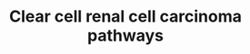 ---
annotations:
- id: DOID:4467
  parent: disease of cellular proliferation
  type: Disease Ontology
  value: clear cell renal cell carcinoma
- id: CL:1000497
  parent: animal cell
  type: Cell Type Ontology
  value: kidney cell
- id: CL:1000838
  parent: animal cell
  type: Cell Type Ontology
  value: kidney proximal convoluted tubule epithelial cell
- id: PW:0000003
  parent: signaling pathway
  type: Pathway Ontology
  value: signaling pathway
authors:
- AlexanderPico
- Khanspers
- Egonw
- Eweitz
description: 'Inactivation of VHL due to mutation or DNA methylation is an early event
  in ccRCC that leads to accumulation of the transcription factor HIF-α, which dimerizes
  with HIF-β and translocates to the nucleus. The resulting HIF-α–HIF-β-induced up-regulation
  of downstream genes promotes cell proliferation, glucose uptake, glycolysis, and
  angiogenesis.   Mutations in chromatin remodelers and histone modifiers including
  PBRM1, SETD2, BAP1 and KDM5C lead to global abnormal gene expression patterns, and
  deficiency in DNA repair, which contributes to genomic instability.   Activation
  of PI3K–mTOR signaling promotes cell proliferation and tumor aggression, and increases
  translation of HIF-α, leading to enhanced HIF-α-mediated gene expression. The proposed
  development pattern of ccRCC is based on tumor evolution analyses and current understanding
  of genomic variation.  Description adapted from "Precision medicine from the renal
  cancer genome", Riazalhosseini and Lathrop.  Additional sources of information:
  mTORC1 complex is based on [https://en.wikipedia.org/wiki/Mechanistic_target_of_rapamycin#mTORC1
  Wikipedia]. PDGFB and TGFB as targets of HIF1A based on [http://www.genome.jp/kegg-bin/show_pathway?hsa05211
  KEGG].'
last-edited: 2021-05-18
ndex: 22a3a9b0-8b69-11eb-9e72-0ac135e8bacf
organisms:
- Homo sapiens
redirect_from:
- /index.php/Pathway:WP4018
- /instance/WP4018
- /instance/WP4018_rr123404
revision: r123404
schema-jsonld:
- '@context': https://schema.org/
  '@id': https://wikipathways.github.io/pathways/WP4018.html
  '@type': Dataset
  creator:
    '@type': Organization
    name: WikiPathways
  description: 'Inactivation of VHL due to mutation or DNA methylation is an early
    event in ccRCC that leads to accumulation of the transcription factor HIF-α, which
    dimerizes with HIF-β and translocates to the nucleus. The resulting HIF-α–HIF-β-induced
    up-regulation of downstream genes promotes cell proliferation, glucose uptake,
    glycolysis, and angiogenesis.   Mutations in chromatin remodelers and histone
    modifiers including PBRM1, SETD2, BAP1 and KDM5C lead to global abnormal gene
    expression patterns, and deficiency in DNA repair, which contributes to genomic
    instability.   Activation of PI3K–mTOR signaling promotes cell proliferation and
    tumor aggression, and increases translation of HIF-α, leading to enhanced HIF-α-mediated
    gene expression. The proposed development pattern of ccRCC is based on tumor evolution
    analyses and current understanding of genomic variation.  Description adapted
    from "Precision medicine from the renal cancer genome", Riazalhosseini and Lathrop.  Additional
    sources of information: mTORC1 complex is based on [https://en.wikipedia.org/wiki/Mechanistic_target_of_rapamycin#mTORC1
    Wikipedia]. PDGFB and TGFB as targets of HIF1A based on [http://www.genome.jp/kegg-bin/show_pathway?hsa05211
    KEGG].'
  keywords:
  - ACACA
  - ACACB
  - ACLY
  - AKT1
  - AKT1S1
  - ALDOA
  - ALDOB
  - ALDOC
  - BAP1
  - BHLHE41
  - CAMK1
  - CBP
  - CDH13
  - CEP290
  - DEPTOR
  - EFCAB3
  - EGFR
  - ENO1
  - ENO2
  - ENO3
  - ENPP3
  - FASN
  - FLT1
  - GAPDH
  - GLUT1
  - GPI
  - GRB10
  - HIF1A
  - HIF1B
  - HK1
  - HK2
  - HK3
  - KCNJ2
  - KDM5C
  - KDR
  - KSR1
  - LDHA
  - LDHB
  - LDHC
  - LDHD
  - MDH1
  - ME1
  - MLST8
  - MTOR
  - PBRM1
  - PDGFB
  - PDGFRA
  - PDGFRB
  - PFKL
  - PFKM
  - PFKP
  - PGBD5
  - PGK1
  - PGK2
  - PGM1
  - PGM2
  - PHGDH
  - PKLR
  - PKM
  - PKM2
  - PLOD2
  - PSAT1
  - PSPH
  - PTEN
  - RAPGEF5
  - RHEB
  - RPTOR
  - SDS
  - SDSL
  - SETD2
  - SHMT1
  - SHMT2
  - SQSTM1
  - SSPN
  - STAT3
  - TGFB1
  - TGFB2
  - TGFB3
  - TOX2
  - TPI1
  - TSC1
  - TSC2
  - VEGFA
  - VHL
  - ZEB1
  - glucose
  - p300
  license: CC0
  name: Clear cell renal cell carcinoma pathways
seo: CreativeWork
title: Clear cell renal cell carcinoma pathways
wpid: WP4018
---